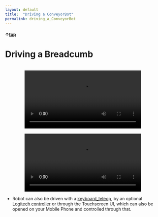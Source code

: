 ```yaml
---
layout: default
title:  "Driving a ConveyorBot"
permalink: driving_a_ConveyorBot
---
```


#### &uarr;[top](https://ubiquityrobotics.github.io/ConveyorBot_learn/)

# Driving a Breadcumb
<br>

<video style="display: block; margin-left: auto; margin-right: auto;" width="75%" controls autoplay>
  <source src="ConveyorBot/assets/Ubiquity_Turn_Cutted.mov" type="video/mp4">
  Your browser does not support the video tag.
</video>

<br>

<video style="display: block; margin-left: auto; margin-right: auto;" width="75%" controls autoplay>
  <source src="ConveyorBot/assets/Ubiquity_Start_Stop.mov" type="video/mp4">
  Your browser does not support the video tag.
</video>


- Robot can also be driven with a [keyboard_teleop](https://learn.ubiquityrobotics.com/keyboard_teleop), by an optional [Logitech controller](https://learn.ubiquityrobotics.com/logitech) or through the Touchscreen UI, which can also be opened on your Mobile Phone and controlled through that.
